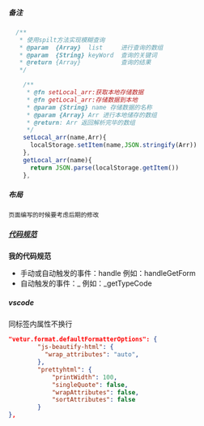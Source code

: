 ##### 备注

```js
  /**
   * 使用spilt方法实现模糊查询
   * @param  {Array}  list     进行查询的数组
   * @param  {String} keyWord  查询的关键词
   * @return {Array}           查询的结果
   */

	/**
     * @fn setLocal_arr:获取本地存储数据
     * @fn getLocal_arr:存储数据到本地
     * @param {String} name 存储数据的名称
     * @param {Array} Arr 进行本地储存的数组
     * @return: Arr 返回解析完毕的数组
     */
    setLocal_arr(name,Arr){
      localStorage.setItem(name,JSON.stringify(Arr))
    },
    getLocal_arr(name){
      return JSON.parse(localStorage.getItem())
    },
```

##### 布局

```html
页面编写的时候要考虑后期的修改
```

##### [代码规范](https://blog.csdn.net/qq_40735186/article/details/82873320)

**我的代码规范**

- 手动或自动触发的事件：handle 例如：handleGetForm
- 自动触发的事件：_ 例如：_getTypeCode



##### vscode

同标签内属性不换行

```json
"vetur.format.defaultFormatterOptions": {
        "js-beautify-html": {
          "wrap_attributes": "auto",
        },
        "prettyhtml": {
            "printWidth": 100,
            "singleQuote": false,
            "wrapAttributes": false,
            "sortAttributes": false
        }
},
```

